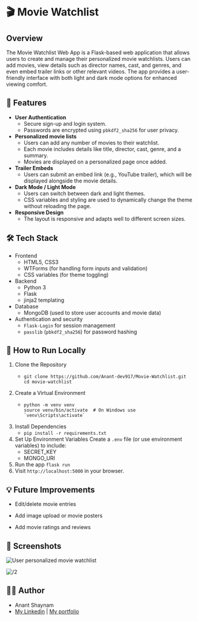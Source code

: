 # 🎬 Movie Watchlist

## Overview
The Movie Watchlist Web App is a Flask-based web application that allows users to create and manage their personalized movie watchlists. Users can add movies, view details such as director names, cast, and genres, and even embed trailer links or other relevant videos. The app provides a user-friendly interface with both light and dark mode options for enhanced viewing comfort.

## 🚀 Features
- **User Authentication**
  - Secure sign-up and login system.
  - Passwords are encrypted using `pbkdf2_sha256` for user privacy.
- **Personalized movie lists**
  - Users can add any number of movies to their watchlist.
  - Each movie includes details like title, director, cast, genre, and a summary.
  - Movies are displayed on a personalized page once added.
- **Trailer Embeds**
  - Users can submit an embed link (e.g., YouTube trailer), which will be displayed alongside the movie details.
- **Dark Mode / Light Mode**
  - Users can switch between dark and light themes.
  - CSS variables and styling are used to dynamically change the theme without reloading the page.
- **Responsive Design**
  - The layout is responsive and adapts well to different screen sizes.

## 🛠️ Tech Stack
- Frontend
  - HTML5, CSS3
  - WTForms (for handling form inputs and validation)
  - CSS variables (for theme toggling)
- Backend
  - Python 3
  - Flask
  - jinja2 templating
- Database
  - MongoDB (used to store user accounts and movie data)
- Authentication and security
  - `Flask-Login` for session management
  - `passlib` (`pbkdf2_sha256`) for password hashing

## 🧪 How to Run Locally
1. Clone the Repository
   - ```
     git clone https://github.com/Anant-dev917/Movie-Watchlist.git
     cd movie-watchlist
     ```
2. Create a Virtual Environment
   - ```
     python -m venv venv
     source venv/bin/activate  # On Windows use `venv\Scripts\activate`
     ```
3. Install Dependencies
   - `pip install -r requirements.txt`
4. Set Up Environment Variables
   Create a `.env` file (or use environment variables) to include:
   - SECRET_KEY
   - MONGO_URI
5. Run the app
   `flask run`
6. Visit `http://localhost:5000` in your browser.

## 💡 Future Improvements
- Edit/delete movie entries

- Add image upload or movie posters

- Add movie ratings and reviews

## 📸 Screenshots
![User personalized movie watchlist](https://github.com/user-attachments/assets/2c063ce7-1d98-4b4a-a400-085008800dee)

![/2](https://github.com/user-attachments/assets/2e851cd3-b40d-4a6f-9b44-ed678153cb29)




## 🧑‍💻 Author
- Anant Shaynam
- [My Linkedin](https://www.linkedin.com/in/anant-shaynam-80b0b3250/) | [My portfolio](https://portfolio-8mjp.onrender.com/)


